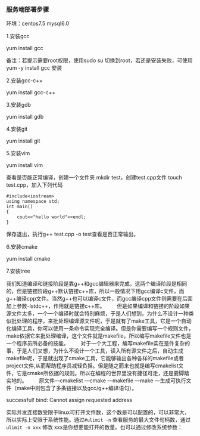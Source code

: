 ### 服务端部署步骤



环境：centos7.5 mysql6.0

1.安装gcc

yum  install gcc

备注：若提示需要root权限，使用sudo su 切换到root，若还是安装失败，可使用yum  -y install gcc 安装

2.安装gcc-c++

yum  install gcc-c++

3.安装gdb

yum  install gdb

4.安装git

yum  install git

5.安装vim

yum  install vim

查看是否能正常编译，创建一个文件夹 mkdir test，创建test.cpp文件 touch test.cpp，加入下列代码

```
#include<iostream>
using namespace std;
int main()
{
	cout<<"hello world"<<endl;
}
```

保存退出，执行g++ test.cpp -o test查看是否正常输出。

6.安装cmake

yum  install cmake



7.安装tree



我们知道编译和链接阶段是靠g++和gcc编辑器来完成，这两个编译阶段是相同的，但是链接阶段g++默认链接c++库，所以一般情况下用gcc编译c文件，而g++编译cpp文件。当然g++也可以编译c文件，而gcc编译cpp文件则需要在后面加上参数-lstdc++，作用就是链接c++库。
　　但是如果编译和链接的阶段如果源文件太多，一个一个编译时就会特别麻烦，于是人们想到，为什么不设计一种类似批处理的程序，来批处理编译源文件呢，于是就有了make工具，它是一个自动化编译工具，你可以使用一条命令实现完全编译。但是你需要编写一个规则文件，make依据它来批处理编译，这个文件就是makefile，所以编写makefile文件也是一个程序员所必备的技能。
　　对于一个大工程，编写makefile实在是件复杂的事，于是人们又想，为什么不设计一个工具，读入所有源文件之后，自动生成makefile呢，于是就出现了cmake工具，它能够输出各种各样的makefile或者project文件,从而帮助程序员减轻负担。但是随之而来也就是编写cmakelist文件，它是cmake所依据的规则。所以在编程的世界里没有捷径可走，还是要脚踏实地的。
　　原文件—cmakelist —cmake —makefile —make —生成可执行文件（make中则包含了多条链接以及gcc/g++编译语句）。

successful!
bind: Cannot assign requested address

实际并发连接数受限于linux可打开文件数，这个数是可以配置的，可以非常大，所以实际上受限于系统性能。通过`#ulimit -n` 查看服务的最大文件句柄数，通过`ulimit -n xxx` 修改 xxx是你想要能打开的数量。也可以通过修改系统参数：